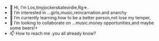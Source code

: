 - 👋 Hi, I’m  Los,tinyjockerskateordie,Rg☣.
- 👀 I’m interested in ...girls,music,reincarnation.and anarchy 
- 🌱 I’m currently learning.how to be a better person,not lose my temper,
- 💞️ I’m looking to collaborate on ...music.money opportunities,and maybe some beers!+
- 📫 How to reach me .you all already know?
